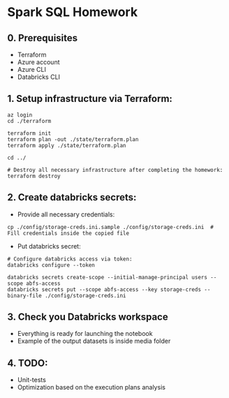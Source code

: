 # Spark SQL Homework

## 0. Prerequisites
- Terraform
- Azure account
- Azure CLI
- Databricks CLI

## 1. Setup infrastructure via Terraform:
```
az login
cd ./terraform

terraform init
terraform plan -out ./state/terraform.plan
terraform apply ./state/terraform.plan

cd ../

# Destroy all necessary infrastructure after completing the homework:
terraform destroy
```

## 2. Create databricks secrets:
* Provide all necessary credentials:
```
cp ./config/storage-creds.ini.sample ./config/storage-creds.ini  # Fill credentials inside the copied file
```
* Put databricks secret:
```
# Configure databricks access via token:
databricks configure --token

databricks secrets create-scope --initial-manage-principal users --scope abfs-access
databricks secrets put --scope abfs-access --key storage-creds --binary-file ./config/storage-creds.ini
```

## 3. Check you Databricks workspace
* Everything is ready for launching the notebook
* Example of the output datasets is inside media folder

## 4. TODO:
* Unit-tests
* Optimization based on the execution plans analysis

